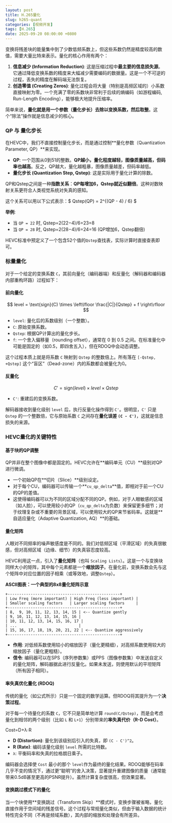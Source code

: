 ```yaml
---
layout: post
title: H.265量化
slug: h265-quant
categories: [视频开发]
tags: [H.265]
date: 2025-09-20 08:00:00 +0800
---
```


变换将残差块的能量集中到了少数低频系数上，但这些系数仍然是精度较高的数值，需要大量比特来表示。量化的核心作用有两个：

1.  **信息减少 (Information Reduction)**: 这是压缩过程中**最主要的信息损失源**。它通过降低变换系数的精度来大幅减少需要编码的数据量。这是一个不可逆的过程，丢失的精度在解码端无法恢复。
1.  **创造零值 (Creating Zeros)**: 量化过程会将大量（特别是高频区域的）小系数直接映射为零。一个充满了零的系数块非常利于后续的熵编码（如游程编码, Run-Length Encoding），能够极大地提升压缩率。

简单来说，**量化就是用一个参数（量化步长）去除以变换系数，然后取整**。这个“除法”操作就是信息减少的核心。



### QP 与 量化步长

在HEVC中，我们不直接控制量化步长，而是通过控制**量化参数（Quantization Parameter, QP）**来实现。

+   **QP**: 一个范围从0到51的整数。**QP越小，量化程度越轻，图像质量越高，但码率也越高**。反之，QP越大，量化越粗暴，图像质量越差，但码率越低。
+   **量化步长 (Quantization Step, Qstep)**: 这是实际用于量化计算的除数。

QP和Qstep之间是一种**指数关系**：**QP每增加6，Qstep就近似翻倍**。这种对数映射关系更符合人类视觉系统对失真的感知。

这个关系可以用以下公式表示：$ Qstep(QP) = 2^{(QP - 4) / 6} $

**举例**:

+   当 `QP = 22` 时, Qstep=2(22−4)/6=23=8
+   当 `QP = 28` 时, Qstep=2(28−4)/6=24=16 (QP增加6，Qstep翻倍)

HEVC标准中预定义了一个包含52个值的`Qstep`查找表，实际计算时直接查表即可。

### 标量量化

对于一个给定的变换系数 `C`，其前向量化（编码器端）和反量化（解码器和编码器内部重构环路）过程如下：

#### 前向量化

$$ level = \text{sign}(C) \times \left\lfloor \frac{|C|}{Qstep} + f \right\rfloor $$

+   `level`: 量化后的系数级别（一个整数）。
+   `C`: 原始变换系数。
+   `Qstep`: 根据QP计算出的量化步长。
+   `f`: 一个舍入偏移量（rounding offset），通常在 0 到 0.5 之间。在标准量化中可能是固定的（如0.5，即四舍五入），但在RDOQ中会动态调整。

这个过程本质上就是将系数 `C` 映射到 `Qstep` 的整数倍上。所有落在 `[-Qstep, +Qstep]` 这个“盲区”（Dead-zone）内的系数都会被量化为0。

#### 反量化

$$ C' = \text{sign}(level) \times level \times Qstep $$

+   `C'`: 重建后的变换系数。

解码器接收到量化级别 `level` 后，执行反量化操作得到 `C'`。很明显，`C'` 只是 `Qstep` 的一个整数倍，它与原始系数 `C` 之间存在**量化误差 `(C - C')`**，这就是信息损失的来源。

### HEVC量化的关键特性

#### 基于块的QP调整

QP并非在整个图像中都是固定的。HEVC允许在**编码单元（CU）**级别对QP进行微调。

+   一个初始QP在**切片（Slice）**级别设定。
+   对于每个CU，编码器可以传输一个**`cu_qp_delta`**值，即相对于前一个CU的QP的差值。
+   这使得编码器可以为不同的区域分配不同的QP。例如，对于人眼敏感的区域（如人脸），可以使用较小的QP（`cu_qp_delta`为负数）来保留更多细节；对于纹理复杂或不重要的背景区域，可以使用较大的QP来节省码率。这就是**自适应量化（Adaptive Quantization, AQ）**的基础。

#### 量化矩阵

人眼对不同频率的噪声敏感度是不同的。我们对低频区域（平滑区域）的失真很敏感，但对高频区域（边缘、细节）的失真容忍度较高。

HEVC利用这一点，引入了**量化矩阵**（也叫 `Scaling Lists`）。这是一个与变换块同样大小的矩阵，其中每个元素都是一个**缩放因子**。在量化前，变换系数会先与这个矩阵中对应位置的因子相乘（或等效地，调整`Qstep`）。

**ASCII图表：一个典型的8x8量化矩阵示意**

```
+-------------------------------------------------+
| Low Freq (more important) | High Freq (less important) |
| Smaller scaling factors   | Larger scaling factors     |
+-------------------------------------------------+
| 8,  9, 10, 11, 12, 13, 14, 15 | <-- Quantize gently
| 9, 10, 11, 12, 13, 14, 15, 16 |
| 10, 11, 12, 13, 14, 15, 16, 17 |
| ...                           |
| 15, 16, 17, 18, 19, 20, 21, 22 | <-- Quantize aggressively
+-------------------------------------------------+
```

+   **作用**: 对低频系数使用较小的缩放因子（量化更精细），对高频系数使用较大的缩放因子（量化更粗糙）。
+   **信令**: 编码器可以在SPS（序列参数集）或PPS（图像参数集）中发送自定义的量化矩阵，解码器据此进行反量化。如果未发送，则使用默认的平坦矩阵（所有因子相同）。

#### 率失真优化量化 (RDOQ)

传统的量化（如公式所示）只是一个固定的数学运算。但RDOQ将其提升为一个**决策过程**。

对于每一个待量化的系数 `C`，它不只是简单地计算 `round(C/Qstep)`，而是会考虑量化到相邻的两个级别（比如 `L` 和 `L+1`）分别带来的**率失真代价（R-D Cost）**。

Cost=D+λ⋅R

+   **D (Distortion)**: 量化到该级别后引入的失真，即 `(C - C')^2`。
+   **R (Rate)**: 编码该量化级别 `level` 所需的比特数。
+   `λ`: 平衡码率和失真的拉格朗日乘子。

编码器会选择使 `Cost` 最小的那个 `level`作为最终的量化结果。RDOQ能够在码率几乎不变的情况下，通过更“聪明”的舍入决策，显著提升重建图像的质量（通常能带来0.5dB甚至更高的PSNR提升）。虽然计算复杂度很高，但效果显著。

#### 变换跳过模式下的量化 

当一个块使用**变换跳过（Transform Skip）**模式时，变换步骤被省略，量化直接作用于空间域的残差信号。这个过程与常规量化类似，但由于输入数据的统计特性完全不同（不再是频域系数），其内部的缩放和处理会有所差异。
